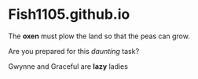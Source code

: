 # Fish1105.github.io
The **oxen** must plow the land so that the peas can grow.

Are you prepared for this _daunting_ task?

Gwynne and Graceful are **lazy** ladies
